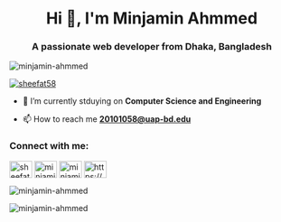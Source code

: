 <h1 align="center">Hi 👋, I'm Minjamin Ahmmed</h1>
<h3 align="center">A passionate web developer from Dhaka, Bangladesh</h3>

<p align="left"> <img src="https://komarev.com/ghpvc/?username=minjamin-ahmmed&label=Profile%20views&color=0e75b6&style=flat" alt="minjamin-ahmmed" /> </p>

<p align="left"> <a href="https://twitter.com/sheefat58" target="blank"><img src="https://img.shields.io/twitter/follow/sheefat58?logo=twitter&style=for-the-badge" alt="sheefat58" /></a> </p>

- 🔭 I’m currently stduying on **Computer Science and Engineering**

- 📫 How to reach me **20101058@uap-bd.edu**

<h3 align="left">Connect with me:</h3>
<p align="left">
<a href="https://twitter.com/sheefat58" target="blank"><img align="center" src="https://raw.githubusercontent.com/rahuldkjain/github-profile-readme-generator/master/src/images/icons/Social/twitter.svg" alt="sheefat58" height="30" width="40" /></a>
<a href="https://linkedin.com/in/minjamin-ahmmed-sheefat" target="blank"><img align="center" src="https://raw.githubusercontent.com/rahuldkjain/github-profile-readme-generator/master/src/images/icons/Social/linked-in-alt.svg" alt="minjamin-ahmmed-sheefat" height="30" width="40" /></a>
<a href="https://fb.com/minjamin ahmmed sheefat" target="blank"><img align="center" src="https://raw.githubusercontent.com/rahuldkjain/github-profile-readme-generator/master/src/images/icons/Social/facebook.svg" alt="minjamin ahmmed sheefat" height="30" width="40" /></a>
<a href="https://codeforces.com/profile/https://codeforces.com/profile/sheefat" target="blank"><img align="center" src="https://raw.githubusercontent.com/rahuldkjain/github-profile-readme-generator/master/src/images/icons/Social/codeforces.svg" alt="https://codeforces.com/profile/sheefat" height="30" width="40" /></a>
</p>


<p><img align="center" src="https://github-readme-stats.vercel.app/api/top-langs?username=minjamin-ahmmed&show_icons=true&locale=en&layout=compact" alt="minjamin-ahmmed" /></p>

<p><img align="center" src="https://github-readme-streak-stats.herokuapp.com/?user=minjamin-ahmmed&" alt="minjamin-ahmmed" /></p>
